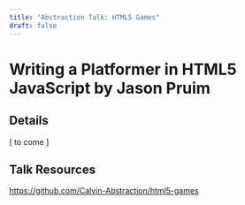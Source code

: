 ```yaml
---
title: "Abstraction Talk: HTML5 Games"
draft: false
---
```

# Writing a Platformer in HTML5 JavaScript by Jason Pruim
## Details
[ to come ]

## Talk Resources
https://github.com/Calvin-Abstraction/html5-games
